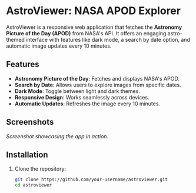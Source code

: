 # AstroViewer: NASA APOD Explorer

AstroViewer is a responsive web application that fetches the **Astronomy Picture of the Day (APOD)** from NASA's API. It offers an engaging astro-themed interface with features like dark mode, a search by date option, and automatic image updates every 10 minutes.

## Features

- **Astronomy Picture of the Day**: Fetches and displays NASA's APOD.
- **Search by Date**: Allows users to explore images from specific dates.
- **Dark Mode**: Toggle between light and dark themes.
- **Responsive Design**: Works seamlessly across devices.
- **Automatic Updates**: Refreshes the image every 10 minutes.

## Screenshots

*Screenshot showcasing the app in action.*

## Installation

1. Clone the repository:
   ```bash
   git clone https://github.com/your-username/astroviewer.git
   cd astroviewer
